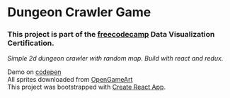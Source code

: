 # Dungeon Crawler Game 
### This project is part of the [freecodecamp](https://freecodecamp.com) Data Visualization Certification.  

*Simple 2d dungeon crawler with random map. Build with react and redux.*  

Demo on [codepen](https://codepen.io/Koshkarik/full/qpmoYJ/)  
All sprites downloaded from [OpenGameArt](https://opengameart.org/)  
This project was bootstrapped with [Create React App](https://github.com/facebookincubator/create-react-app).


